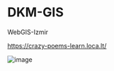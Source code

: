 # DKM-GIS
WebGIS-Izmir

https://crazy-poems-learn.loca.lt/

![image](https://github.com/user-attachments/assets/aeaf8273-ad30-49ee-b47d-ea5c5c20868e)
